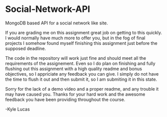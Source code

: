 # Social-Network-API
MongoDB based API for a social network like site.

If you are grading me on this assignment great job on getting to this quickly. I would normally have much more to offer you, but in the fog of final projects I somehow found myself finishing this assignment just before the supposed deadline.

The code in the repository will work just fine and should meet all the requirements of the assignement. Even so I do plan on finishing and fully flushing out this assignment with a high quality readme and bonus objectives, so I appriciate any feedback you can give. I simply do not have the time to flush it out and then submit it, so I am submiting it in this state.

Sorry for the lack of a demo video and a proper readme, and any trouble it may have caused you. Thanks for your hard work and the awesome feedback you have been providing throughout the course.

-Kyle Lucas
